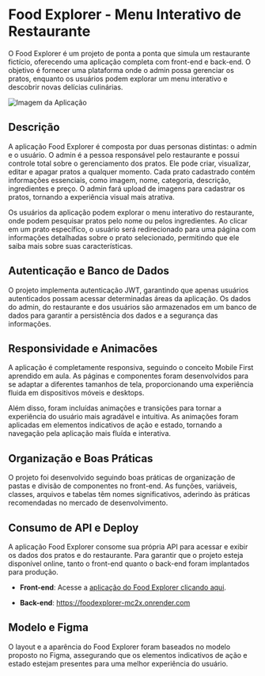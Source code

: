 # Food Explorer - Menu Interativo de Restaurante


O Food Explorer é um projeto de ponta a ponta que simula um restaurante fictício, oferecendo uma aplicação completa com front-end e back-end. O objetivo é fornecer uma plataforma onde o admin possa gerenciar os pratos, enquanto os usuários podem explorar um menu interativo e descobrir novas delícias culinárias.


![Imagem da Aplicação](https://github.com/StefaniGabriel/url--imagem/blob/main/Captura%20de%20Tela%20(62).png)


## Descrição

A aplicação Food Explorer é composta por duas personas distintas: o admin e o usuário. O admin é a pessoa responsável pelo restaurante e possui controle total sobre o gerenciamento dos pratos. Ele pode criar, visualizar, editar e apagar pratos a qualquer momento. Cada prato cadastrado contém informações essenciais, como imagem, nome, categoria, descrição, ingredientes e preço. O admin fará upload de imagens para cadastrar os pratos, tornando a experiência visual mais atrativa.

Os usuários da aplicação podem explorar o menu interativo do restaurante, onde podem pesquisar pratos pelo nome ou pelos ingredientes. Ao clicar em um prato específico, o usuário será redirecionado para uma página com informações detalhadas sobre o prato selecionado, permitindo que ele saiba mais sobre suas características.

## Autenticação e Banco de Dados

O projeto implementa autenticação JWT, garantindo que apenas usuários autenticados possam acessar determinadas áreas da aplicação. Os dados do admin, do restaurante e dos usuários são armazenados em um banco de dados para garantir a persistência dos dados e a segurança das informações.

## Responsividade e Animacões

A aplicação é completamente responsiva, seguindo o conceito Mobile First aprendido em aula. As páginas e componentes foram desenvolvidos para se adaptar a diferentes tamanhos de tela, proporcionando uma experiência fluida em dispositivos móveis e desktops.

Além disso, foram incluídas animações e transições para tornar a experiência do usuário mais agradável e intuitiva. As animações foram aplicadas em elementos indicativos de ação e estado, tornando a navegação pela aplicação mais fluída e interativa.

## Organização e Boas Práticas

O projeto foi desenvolvido seguindo boas práticas de organização de pastas e divisão de componentes no front-end. As funções, variáveis, classes, arquivos e tabelas têm nomes significativos, aderindo às práticas recomendadas no mercado de desenvolvimento.

## Consumo de API e Deploy

A aplicação Food Explorer consome sua própria API para acessar e exibir os dados dos pratos e do restaurante. Para garantir que o projeto esteja disponível online, tanto o front-end quanto o back-end foram implantados para produção.

- **Front-end**: Acesse a [aplicação do Food Explorer clicando aqui](https://fooodexplorerdelivery.netlify.app/).

- **Back-end**: https://foodexplorer-mc2x.onrender.com

## Modelo e Figma

O layout e a aparência do Food Explorer foram baseados no modelo proposto no Figma, assegurando que os elementos indicativos de ação e estado estejam presentes para uma melhor experiência do usuário.





